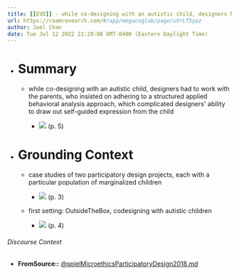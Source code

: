 ```yaml
---
title: [[EVD]] - while co-designing with an autistic child, designers had to work with the parents, who insisted on adhering to a structured applied behavioral analysis approach, which complicated designers' ability to draw out self-guided expression from the child - [[@spielMicroethicsParticipatoryDesign2018]]
url: https://roamresearch.com/#/app/megacoglab/page/uVrLf5ypz
author: Joel Chan
date: Tue Jul 12 2022 22:29:08 GMT-0400 (Eastern Daylight Time)
---
```


- # Summary

    - while co-designing with an autistic child, designers had to work with the parents, who insisted on adhering to a structured applied behavioral analysis approach, which complicated designers' ability to draw out self-guided expression from the child

        - ![](https://firebasestorage.googleapis.com/v0/b/firescript-577a2.appspot.com/o/imgs%2Fapp%2Fmegacoglab%2FnN639ZwBne.png?alt=media&token=7cc205a5-4613-4f5d-b49c-425734c46709) (p. 5)
- # Grounding Context

    - case studies of two participatory design projects, each with a particular population of marginalized children

        - ![](https://firebasestorage.googleapis.com/v0/b/firescript-577a2.appspot.com/o/imgs%2Fapp%2Fmegacoglab%2FaYt_sGfWPQ.png?alt=media&token=f71a33b1-4d99-4f66-9694-7007f916ffd3) (p. 3)

    - first setting: OutsideTheBox, codesigning with autistic children

        - ![](https://firebasestorage.googleapis.com/v0/b/firescript-577a2.appspot.com/o/imgs%2Fapp%2Fmegacoglab%2F-fPM8ZFO96.png?alt=media&token=b1806265-af0c-481a-8fa4-08565d3815a6) (p. 4)

###### Discourse Context

- **FromSource::** [@spielMicroethicsParticipatoryDesign2018.md](@spielMicroethicsParticipatoryDesign2018.md)
